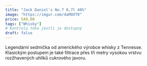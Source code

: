 ```yaml
---
title: "Jack Daniel's No.7 0,7l 40%"
image: "https://imgur.com/daMOXT0"
price: 549,00
tags: ["Whisky"]
# Kontrola toho jestli je dostupný
draft: false
---
```

Legendární sedmička od amerického výrobce whisky z Tennesse. Klasickým postupem je také filtrace přes tři metry vysokou vrstvu rozžhavených uhlíků cukrového javoru.